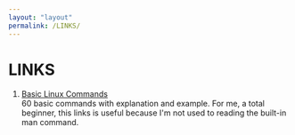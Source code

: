 ```yaml
---
layout: "layout"
permalink: /LINKS/
---
```


# LINKS

1. [Basic Linux Commands](https://www.freecodecamp.org/news/the-linux-commands-handbook/)<br>
60 basic commands with explanation and example.
For me, a total beginner, this links is useful because I'm not used to reading the built-in man command.
